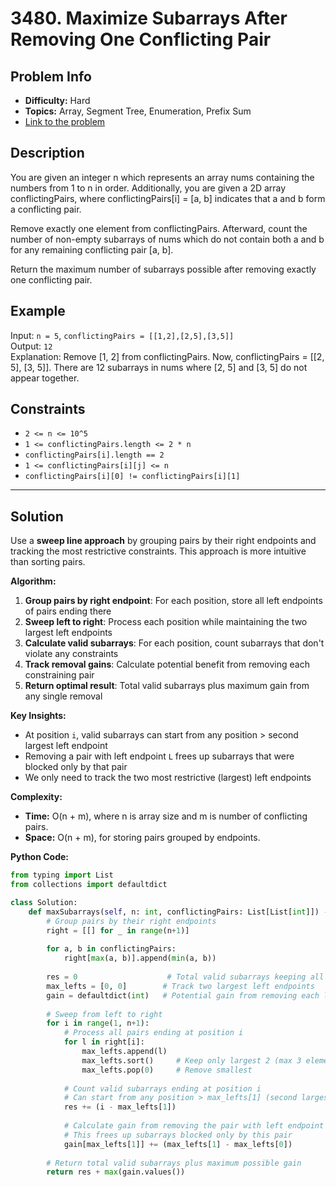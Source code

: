 # 3480. Maximize Subarrays After Removing One Conflicting Pair

## Problem Info

- **Difficulty:** Hard
- **Topics:** Array, Segment Tree, Enumeration, Prefix Sum
- [Link to the problem](https://leetcode.com/problems/maximize-subarrays-after-removing-one-conflicting-pair/)

## Description

You are given an integer n which represents an array nums containing the numbers from 1 to n in order. Additionally, you are given a 2D array conflictingPairs, where conflictingPairs[i] = [a, b] indicates that a and b form a conflicting pair.

Remove exactly one element from conflictingPairs. Afterward, count the number of non-empty subarrays of nums which do not contain both a and b for any remaining conflicting pair [a, b].

Return the maximum number of subarrays possible after removing exactly one conflicting pair.

## Example

Input: `n = 5`, `conflictingPairs = [[1,2],[2,5],[3,5]]`  
Output: `12`  
Explanation: Remove [1, 2] from conflictingPairs. Now, conflictingPairs = [[2, 5], [3, 5]]. There are 12 subarrays in nums where [2, 5] and [3, 5] do not appear together.

## Constraints

- `2 <= n <= 10^5`
- `1 <= conflictingPairs.length <= 2 * n`
- `conflictingPairs[i].length == 2`
- `1 <= conflictingPairs[i][j] <= n`
- `conflictingPairs[i][0] != conflictingPairs[i][1]`

---

## Solution

Use a **sweep line approach** by grouping pairs by their right endpoints and tracking the most restrictive constraints. This approach is more intuitive than sorting pairs.

**Algorithm:**

1. **Group pairs by right endpoint**: For each position, store all left endpoints of pairs ending there
2. **Sweep left to right**: Process each position while maintaining the two largest left endpoints
3. **Calculate valid subarrays**: For each position, count subarrays that don't violate any constraints
4. **Track removal gains**: Calculate potential benefit from removing each constraining pair
5. **Return optimal result**: Total valid subarrays plus maximum gain from any single removal

**Key Insights:**
- At position `i`, valid subarrays can start from any position > second largest left endpoint
- Removing a pair with left endpoint `L` frees up subarrays that were blocked only by that pair
- We only need to track the two most restrictive (largest) left endpoints

**Complexity:**

- **Time:** O(n + m), where n is array size and m is number of conflicting pairs.
- **Space:** O(n + m), for storing pairs grouped by endpoints.

**Python Code:**

```python
from typing import List
from collections import defaultdict

class Solution:
    def maxSubarrays(self, n: int, conflictingPairs: List[List[int]]) -> int:
        # Group pairs by their right endpoints
        right = [[] for _ in range(n+1)]
        
        for a, b in conflictingPairs:
            right[max(a, b)].append(min(a, b))
        
        res = 0                    # Total valid subarrays keeping all pairs
        max_lefts = [0, 0]        # Track two largest left endpoints
        gain = defaultdict(int)   # Potential gain from removing each left endpoint
        
        # Sweep from left to right
        for i in range(1, n+1):
            # Process all pairs ending at position i
            for l in right[i]:
                max_lefts.append(l)
                max_lefts.sort()     # Keep only largest 2 (max 3 elements total)
                max_lefts.pop(0)     # Remove smallest
            
            # Count valid subarrays ending at position i
            # Can start from any position > max_lefts[1] (second largest left)
            res += (i - max_lefts[1])
            
            # Calculate gain from removing the pair with left endpoint max_lefts[1]
            # This frees up subarrays blocked only by this pair
            gain[max_lefts[1]] += (max_lefts[1] - max_lefts[0])
        
        # Return total valid subarrays plus maximum possible gain
        return res + max(gain.values())
```
